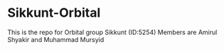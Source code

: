# Sikkunt-Orbital
This is the repo for Orbital group Sikkunt (ID:5254)
Members are
  Amirul Shyakir and
  Muhammad Mursyid
